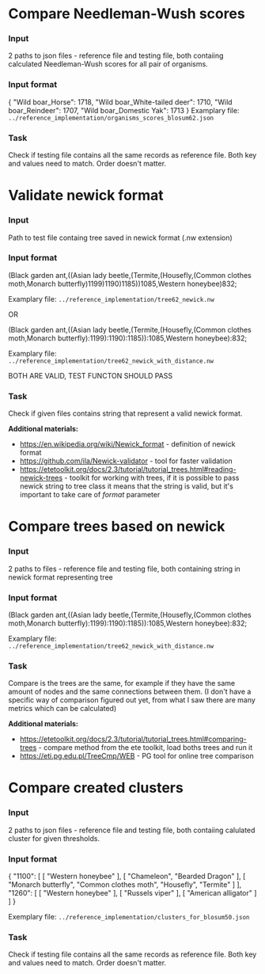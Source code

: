 # Compare Needleman-Wush scores

### Input
2 paths to json files - reference file and testing file, both contaiing calculated Needleman-Wush scores for all pair of organisms.

### Input format 
{
    "Wild boar_Horse": 1718,
    "Wild boar_White-tailed deer": 1710, 
    "Wild boar_Reindeer": 1707, 
    "Wild boar_Domestic Yak": 1713
}
Examplary file: `../reference_implementation/organisms_scores_blosum62.json`


### Task
Check if testing file contains all the same records as reference file. Both key and values need to match. Order doesn't matter.

# Validate newick format 

### Input 
Path to test file containg tree saved in newick format (.nw extension)

### Input format
(Black garden ant,((Asian lady beetle,(Termite,(Housefly,(Common clothes moth,Monarch butterfly)1199)1190)1185))1085,Western honeybee)832;

Examplary file: `../reference_implementation/tree62_newick.nw`

OR

(Black garden ant,((Asian lady beetle,(Termite,(Housefly,(Common clothes moth,Monarch butterfly):1199):1190):1185)):1085,Western honeybee):832;

Examplary file: `../reference_implementation/tree62_newick_with_distance.nw`

BOTH ARE VALID, TEST FUNCTON SHOULD PASS

### Task 
Check if given files contains string that represent a valid newick format. 

**Additional materials:** 
* https://en.wikipedia.org/wiki/Newick_format - definition of newick format
* https://github.com/ila/Newick-validator - tool for faster validation
* https://etetoolkit.org/docs/2.3/tutorial/tutorial_trees.html#reading-newick-trees - toolkit for working with trees, if it is possible to pass newick string to tree class it means that the string is valid, but it's important to take care of *format* parameter

# Compare trees based on newick

### Input
2 paths to files - reference file and testing file, both containing string in newick format representing tree

### Input format
(Black garden ant,((Asian lady beetle,(Termite,(Housefly,(Common clothes moth,Monarch butterfly):1199):1190):1185)):1085,Western honeybee):832;

Examplary file: `../reference_implementation/tree62_newick_with_distance.nw`

### Task 
Compare is the trees are the same, for example if they have the same amount of nodes and the same connections between them.
(I don't have a specific way of comparison figured out yet, from what I saw there are many metrics which can be calculated) 

**Additional materials:** 
* https://etetoolkit.org/docs/2.3/tutorial/tutorial_trees.html#comparing-trees - compare method from the ete toolkit, load boths trees and run it
* https://eti.pg.edu.pl/TreeCmp/WEB - PG tool for online tree comparison

# Compare created clusters

### Input
2 paths to json files - reference file and testing file, both contaiing calulated cluster for given thresholds.

### Input format
{
    "1100": [
        [
            "Western honeybee"
        ],
        [
            "Chameleon",
            "Bearded Dragon"
        ],
        [
            "Monarch butterfly",
            "Common clothes moth",
            "Housefly",
            "Termite"
        ]
    ],
    "1260": [
        [
            "Western honeybee"
        ],
        [
            "Russels viper"
        ],
        [
            "American alligator"
        ]
    ]
}

Exemplary file: `../reference_implementation/clusters_for_blosum50.json`

### Task 
Check if testing file contains all the same records as reference file. Both key and values need to match. Order doesn't matter.